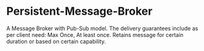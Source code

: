 # Persistent-Message-Broker
A Message Broker with Pub-Sub model. The delivery guarantees include as per client need: Max Once, At least once. Retains message for certain duration or based on certain capability.
